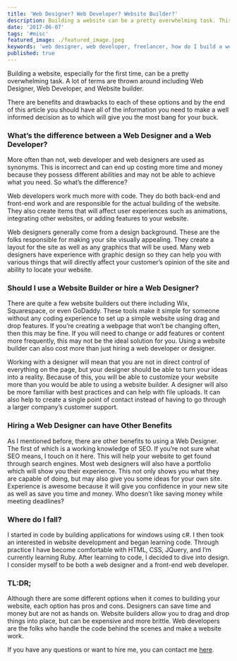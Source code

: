 ```yaml
---
title: 'Web Designer? Web Developer? Website Builder?'
description: Building a website can be a pretty overwhelming task. This post will cover the difference between Web Designers, Web Developers, and website builders.
date: '2017-06-07'
tags: '#misc'
featured_image: ./featured_image.jpeg
keywords: 'web designer, web developer, freelancer, how do I build a website'
published: true
---
```


Building a website, especially for the first time, can be a pretty overwhelming task. A lot of terms are thrown around including Web Designer, Web Developer, and Website builder.

There are benefits and drawbacks to each of these options and by the end of this article you should have all of the information you need to make a well informed decision as to which will give you the most bang for your buck.

### What’s the difference between a Web Designer and a Web Developer?

More often than not, web developer and web designers are used as synonyms. This is incorrect and can end up costing more time and money because they possess different abilities and may not be able to achieve what you need. So what’s the difference?

Web developers work much more with code. They do both back-end and front-end work and are responsible for the actual building of the website. They also create items that will affect user experiences such as animations, integrating other websites, or adding features to your website.

Web designers generally come from a design background. These are the folks responsible for making your site visually appealing. They create a layout for the site as well as any graphics that will be used. Many web designers have experience with graphic design so they can help you with various things that will directly affect your customer’s opinion of the site and ability to locate your website.

### Should I use a Website Builder or hire a Web Designer?

There are quite a few website builders out there including Wix, Squarespace, or even GoDaddy. These tools make it simple for someone without any coding experience to set up a simple website using drag and drop features. If you’re creating a webpage that won’t be changing often, then this may be fine. If you will need to change or add features or content more frequently, this may not be the ideal solution for you. Using a website builder can also cost more than just hiring a web developer or designer.

Working with a designer will mean that you are not in direct control of everything on the page, but your designer should be able to turn your ideas into a reality. Because of this, you will be able to customize your website more than you would be able to using a website builder. A designer will also be more familiar with best practices and can help with file uploads. It can also help to create a single point of contact instead of having to go through a larger company’s customer support.

### Hiring a Web Designer can have Other Benefits

As I mentioned before, there are other benefits to using a Web Designer. The first of which is a working knowledge of SEO. If you’re not sure what SEO means, I touch on it here. This will help your website to get found through search engines. Most web designers will also have a portfolio which will show you their experience. This not only shows you what they are capable of doing, but may also give you some ideas for your own site. Experience is awesome because it will give you confidence in your new site as well as save you time and money. Who doesn’t like saving money while meeting deadlines?

### Where do I fall?

I started in code by building applications for windows using c#. I then took an interested in website development and began learning code. Through practice I have become comfortable with HTML, CSS, JQuery, and I’m currently learning Ruby. After learning to code, I decided to dive into design. I consider myself to be both a web designer and a front-end web developer.

### TL:DR;

Although there are some different options when it comes to building your website, each option has pros and cons. Designers can save time and money but are not as hands on. Website builders allow you to drag and drop things into place, but can be expensive and more brittle. Web developers are the folks who handle the code behind the scenes and make a website work.

If you have any questions or want to hire me, you can contact me [here](https://www.iamtimsmith.com/#contact).
